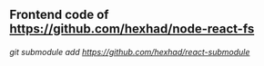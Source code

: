 ## Frontend code of https://github.com/hexhad/node-react-fs

######  git submodule add https://github.com/hexhad/react-submodule
